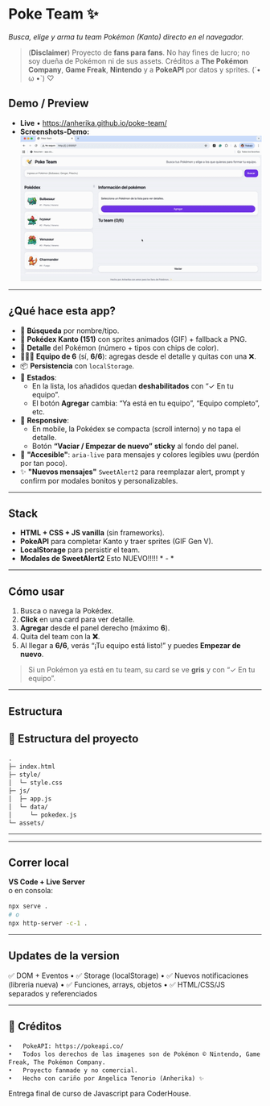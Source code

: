 # Poke Team ✨  
_Busca, elige y arma tu team Pokémon (Kanto) directo en el navegador._

> (**Disclaimer**) Proyecto de **fans para fans**. No hay fines de lucro; no soy dueña de Pokémon ni de sus assets. Créditos a **The Pokémon Company**, **Game Freak**, **Nintendo** y a **PokeAPI** por datos y sprites. (´• ω •`) ♡

## Demo / Preview
- **Live** • https://anherika.github.io/poke-team/	
- **Screenshots-Demo:**  
  ![Demo](./assets/demo.gif)
  
---

## ¿Qué hace esta app?
- 🔎 **Búsqueda** por nombre/tipo.
- 🧾 **Pokédex Kanto (151)** con sprites animados (GIF) + fallback a PNG.
- 🧠 **Detalle** del Pokémon (número + tipos con chips de color).
- 🧑‍🤝‍🧑 **Equipo de 6** (sí, **6/6**): agregas desde el detalle y quitas con una ❌.
- 📦 **Persistencia** con `localStorage`.
- 🧭 **Estados**:
  - En la lista, los añadidos quedan **deshabilitados** con “✓ En tu equipo”.
  - El botón **Agregar** cambia: “Ya está en tu equipo”, “Equipo completo”, etc.
- 📱 **Responsive**:
  - En mobile, la Pokédex se compacta (scroll interno) y no tapa el detalle.
  - Botón **“Vaciar / Empezar de nuevo”** **sticky** al fondo del panel.
- 🧼 **"Accesible"**: `aria-live` para mensajes y colores legibles uwu (perdón por tan poco).
- ✨ **"Nuevos mensajes"** `SweetAlert2` para reemplazar alert, prompt y confirm por modales bonitos y personalizables.

---

## Stack
- **HTML + CSS + JS vanilla** (sin frameworks).
- **PokeAPI** para completar Kanto y traer sprites (GIF Gen V).
- **LocalStorage** para persistir el team.
- **Modales de SweetAlert2** Esto NUEVO!!!!! * - *

---

## Cómo usar
1. Busca o navega la Pokédex.
2. **Click** en una card para ver detalle.
3. **Agregar** desde el panel derecho (máximo **6**).
4. Quita del team con la **❌**.
5. Al llegar a **6/6**, verás “¡Tu equipo está listo!” y puedes **Empezar de nuevo**.

> Si un Pokémon ya está en tu team, su card se ve **gris** y con “✓ En tu equipo”.

---

## Estructura

## 📂 Estructura del proyecto
```
.
├─ index.html
├─ style/
│  └─ style.css
├─ js/
│  ├─ app.js
│  └─ data/
│     └─ pokedex.js
└─ assets/ 
```

---

---

## Correr local
**VS Code + Live Server**   
o en consola:

```bash
npx serve .
# o
npx http-server -c-1 .
```

---

## Updates de la version

✅ DOM + Eventos
	•	✅ Storage (localStorage)
	•	✅ Nuevos notificaciones (libreria nueva)
	•	✅ Funciones, arrays, objetos
	•	✅ HTML/CSS/JS separados y referenciados

---

## 📜 Créditos

	•	PokeAPI: https://pokeapi.co/
	•	Todos los derechos de las imagenes son de Pokémon © Nintendo, Game Freak, The Pokémon Company.
	•	Proyecto fanmade y no comercial.
	•	Hecho con cariño por Angelica Tenorio (Anherika) ✨  

Entrega final de curso de Javascript para CoderHouse.
